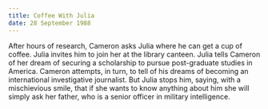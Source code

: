 ```yaml
---
title: Coffee With Julia
date: 28 September 1988
---
```


After hours of research, Cameron asks Julia where he can get a cup of coffee.
Julia invites him to join her at the library canteen. Julia tells
Cameron of her dream of securing a scholarship to pursue post-graduate
studies in America. Cameron attempts, in turn, to tell of his dreams of
becoming an international investigative journalist. But Julia stops him,
saying, with a mischievious smile, that if she wants to know anything
about him she will simply ask her father, who is a senior officer in military
intelligence.
